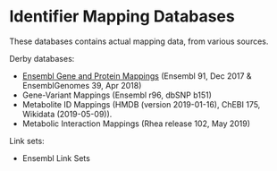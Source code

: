 # Identifier Mapping Databases

These databases contains actual mapping data, from various sources.

Derby databases:

 * [Ensembl Gene and Protein Mappings](../mapping-databases/ensembl-gene-mappings.md) (Ensembl 91, Dec 2017 & EnsemblGenomes 39, Apr 2018)
 * Gene-Variant Mappings (Ensembl r96, dbSNP b151)
 * Metabolite ID Mappings (HMDB (version 2019-01-16), ChEBI 175, Wikidata (2019-05-09)).
 * Metabolic Interaction Mappings (Rhea release 102, May 2019)

Link sets:

 * Ensembl Link Sets
